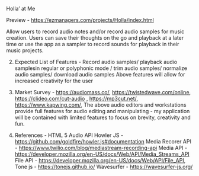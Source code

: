 Holla’ at Me

Preview - https://ezmanagers.com/projects/Holla/index.html
 
Allow users to record audio notes and/or record audio samples for music creation. 
Users can save their thoughts on the go and playback at a later time or use the app as a sampler to record sounds for playback in their music projects. 
 
2. Expected List of Features -
Record audio samples/ playback audio samplesin regular or polyphonic mode / trim audio samples/ normalize audio samples/ download audio samples
Above features will allow for increased creativity for the user 
 
3. Market Survey -
https://audiomass.co/, https://twistedwave.com/online, https://clideo.com/cut-audio , https://mp3cut.net/, https://www.kapwing.com/, 
The above audio editors and workstations provide full features for audio editing and manipulating - my application will be contained with limited features to focus on brevity, creativity and fun. 

4. References -
HTML 5 Audio API Howler JS - https://github.com/goldfire/howler.js#documentation 
Media Recorer API - https://www.twilio.com/blog/mediastream-recording-api 
Media API - https://developer.mozilla.org/en-US/docs/Web/API/Media_Streams_API
 File API - https://developer.mozilla.org/en-US/docs/Web/API/File_API, 
Tone js - https://tonejs.github.io/
Wavesurfer - https://wavesurfer-js.org/
 

